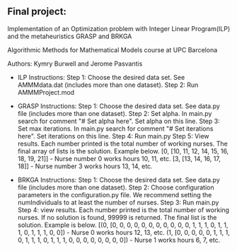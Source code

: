 
## Final project: 
Implementation of an Optimization problem with Integer Linear Program(ILP) and the metaheuristics GRASP and BRKGA

Algorithmic Methods for Mathematical Models course at UPC Barcelona

Authors: Kymry Burwell and Jerome Pasvantis

* ILP Instructions:
Step 1: Choose the desired data set. See AMMMdata.dat (includes more than one dataset).
Step 2: Run AMMMProject.mod

* GRASP Instructions:
Step 1: Choose the desired data set. See data.py file (includes more than one dataset).
Step 2: Set alpha. In main.py search for comment "# Set alpha here". Set alpha on this line.
Step 3: Set max iterations. In main.py search for comment "# Set iterations here". Set iterations on this line.
Step 4: Run main.py
Step 5: View results. Each number printed is the total number of working nurses. The final array of lists is the solution. Example below.
[0, [10, 11, 12, 14, 15, 16, 18, 19, 21]]  - Nurse number 0 works hours 10, 11, etc.
[3, [13, 14, 16, 17, 18]] - Nurse number 3 works hours 13, 14, etc.

* BRKGA Instructions:
Step 1: Choose the desired data set. See data.py file (includes more than one dataset).
Step 2: Choose configuration parameters in the configuration.py file. We recommend setting the numIndividuals to at least the number of nurses.
Step 3: Run main.py
Step 4: view results. Each number printed is the total number of working nurses. If no solution is found, 99999 is returned. The final list is the solution. Example is below.
[(0, [0, 0, 0, 0, 0, 0, 0, 0, 0, 0, 0, 1, 1, 1, 0, 1, 1, 1, 0, 1, 1, 1, 0, 0]) - Nurse 0 works hours 12, 13, etc.
(1, [0, 0, 0, 0, 0, 1, 1, 1, 0, 1, 1, 1, 0, 1, 1, 1, 0, 0, 0, 0, 0, 0, 0, 0]) - Nurse 1 works hours 6, 7, etc.

